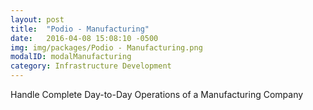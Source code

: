 ```yaml
---
layout: post
title:  "Podio - Manufacturing"
date:   2016-04-08 15:08:10 -0500
img: img/packages/Podio - Manufacturing.png
modalID: modalManufacturing
category: Infrastructure Development
---
```

Handle Complete Day-to-Day Operations of a Manufacturing Company